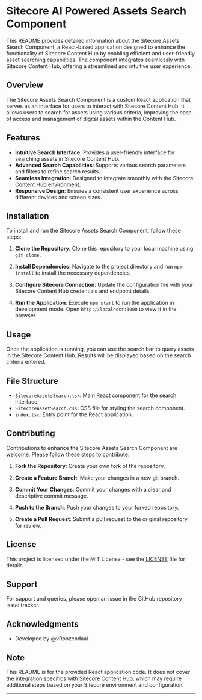# Sitecore AI Powered Assets Search Component

This README provides detailed information about the Sitecore Assets Search Component, a React-based application designed to enhance the functionality of Sitecore Content Hub by enabling efficient and user-friendly asset searching capabilities. The component integrates seamlessly with Sitecore Content Hub, offering a streamlined and intuitive user experience.

## Overview

The Sitecore Assets Search Component is a custom React application that serves as an interface for users to interact with Sitecore Content Hub. It allows users to search for assets using various criteria, improving the ease of access and management of digital assets within the Content Hub.

## Features

- **Intuitive Search Interface**: Provides a user-friendly interface for searching assets in Sitecore Content Hub.
- **Advanced Search Capabilities**: Supports various search parameters and filters to refine search results.
- **Seamless Integration**: Designed to integrate smoothly with the Sitecore Content Hub environment.
- **Responsive Design**: Ensures a consistent user experience across different devices and screen sizes.

## Installation

To install and run the Sitecore Assets Search Component, follow these steps:

1. **Clone the Repository**: Clone this repository to your local machine using `git clone`.

2. **Install Dependencies**: Navigate to the project directory and run `npm install` to install the necessary dependencies.

3. **Configure Sitecore Connection**: Update the configuration file with your Sitecore Content Hub credentials and endpoint details.

4. **Run the Application**: Execute `npm start` to run the application in development mode. Open `http://localhost:3000` to view it in the browser.

## Usage

Once the application is running, you can use the search bar to query assets in the Sitecore Content Hub. Results will be displayed based on the search criteria entered.

## File Structure

- `SitecoreAssetsSearch.tsx`: Main React component for the search interface.
- `SitecoreAssetSearch.css`: CSS file for styling the search component.
- `index.tsx`: Entry point for the React application.

## Contributing

Contributions to enhance the Sitecore Assets Search Component are welcome. Please follow these steps to contribute:

1. **Fork the Repository**: Create your own fork of the repository.

2. **Create a Feature Branch**: Make your changes in a new git branch.

3. **Commit Your Changes**: Commit your changes with a clear and descriptive commit message.

4. **Push to the Branch**: Push your changes to your forked repository.

5. **Create a Pull Request**: Submit a pull request to the original repository for review.

## License

This project is licensed under the MIT License - see the [LICENSE](LICENSE) file for details.

## Support

For support and queries, please open an issue in the GitHub repository issue tracker.

## Acknowledgments

- Developed by @vRoozendaal

## Note

This README is for the provided React application code. It does not cover the integration specifics with Sitecore Content Hub, which may require additional steps based on your Sitecore environment and configuration. 

---
